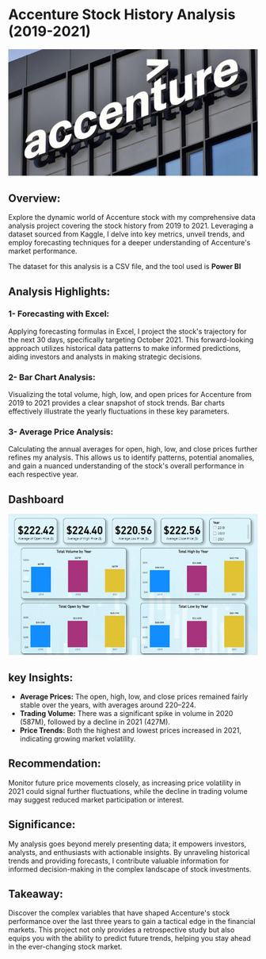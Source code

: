 # Accenture Stock History Analysis (2019-2021)

![](intro1.JPG)

## Overview:
Explore the dynamic world of Accenture stock with my comprehensive data analysis project covering the stock history from 2019 to 2021. Leveraging a dataset sourced from Kaggle, I delve into key metrics, unveil trends, and employ forecasting techniques for a deeper understanding of Accenture's market performance. <br>

The dataset for this analysis is a CSV file, and the tool used is **Power BI** 

## Analysis Highlights:

### 1- Forecasting with Excel:
Applying forecasting formulas in Excel, I project the stock's trajectory for the next 30 days, specifically targeting October 2021. This forward-looking approach utilizes historical data patterns to make informed predictions, aiding investors and analysts in making strategic decisions.

### 2- Bar Chart Analysis: 
Visualizing the total volume, high, low, and open prices for Accenture from 2019 to 2021 provides a clear snapshot of stock trends. Bar charts effectively illustrate the yearly fluctuations in these key parameters.

### 3- Average Price Analysis:
Calculating the annual averages for open, high, low, and close prices further refines my analysis. This allows us to identify patterns, potential anomalies, and gain a nuanced understanding of the stock's overall performance in each respective year.

## Dashboard

![](Accenture.JPG)

## key Insights:
- **Average Prices:** The open, high, low, and close prices remained fairly stable over the years, with averages around $220–$224.
- **Trading Volume:** There was a significant spike in volume in 2020 (587M), followed by a decline in 2021 (427M).
- **Price Trends:** Both the highest and lowest prices increased in 2021, indicating growing market volatility.

## Recommendation:
Monitor future price movements closely, as increasing price volatility in 2021 could signal further fluctuations, while the decline in trading volume may suggest reduced market participation or interest.

## Significance:
My analysis goes beyond merely presenting data; it empowers investors, analysts, and enthusiasts with actionable insights. By unraveling historical trends and providing forecasts, I contribute valuable information for informed decision-making in the complex landscape of stock investments.

## Takeaway:
Discover the complex variables that have shaped Accenture's stock performance over the last three years to gain a tactical edge in the financial markets. This project not only provides a retrospective study but also equips you with the ability to predict future trends, helping you stay ahead in the ever-changing stock market.


